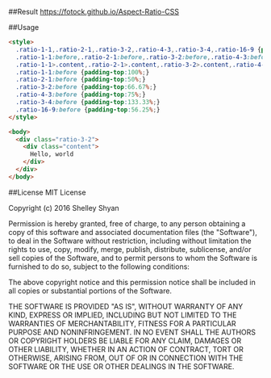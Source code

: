 ##Result
https://fotock.github.io/Aspect-Ratio-CSS

 

##Usage
```html
<style>
  .ratio-1-1,.ratio-2-1,.ratio-3-2,.ratio-4-3,.ratio-3-4,.ratio-16-9 {position:relative;overflow:hidden;}
  .ratio-1-1:before,.ratio-2-1:before,.ratio-3-2:before,.ratio-4-3:before,.ratio-3-4:before,.ratio-16-9:before {display:block;content:"";width:100%;}
  .ratio-1-1>.content,.ratio-2-1>.content,.ratio-3-2>.content,.ratio-4-3>.content,.ratio-3-4>.content,.ratio-16-9>.content {position: absolute;top:0;left:0;right:0;bottom:0;}
  .ratio-1-1:before {padding-top:100%;}
  .ratio-2-1:before {padding-top:50%;}
  .ratio-3-2:before {padding-top:66.67%;}
  .ratio-4-3:before {padding-top:75%;}
  .ratio-3-4:before {padding-top:133.33%;}
  .ratio-16-9:before {padding-top:56.25%;}
</style>

<body>
  <div class="ratio-3-2">
    <div class="content">
      Hello, world
    </div>
  </div>
</body>
```

##License
MIT License

Copyright (c) 2016 Shelley Shyan

Permission is hereby granted, free of charge, to any person obtaining a copy
of this software and associated documentation files (the "Software"), to deal
in the Software without restriction, including without limitation the rights
to use, copy, modify, merge, publish, distribute, sublicense, and/or sell
copies of the Software, and to permit persons to whom the Software is
furnished to do so, subject to the following conditions:

The above copyright notice and this permission notice shall be included in all
copies or substantial portions of the Software.

THE SOFTWARE IS PROVIDED "AS IS", WITHOUT WARRANTY OF ANY KIND, EXPRESS OR
IMPLIED, INCLUDING BUT NOT LIMITED TO THE WARRANTIES OF MERCHANTABILITY,
FITNESS FOR A PARTICULAR PURPOSE AND NONINFRINGEMENT. IN NO EVENT SHALL THE
AUTHORS OR COPYRIGHT HOLDERS BE LIABLE FOR ANY CLAIM, DAMAGES OR OTHER
LIABILITY, WHETHER IN AN ACTION OF CONTRACT, TORT OR OTHERWISE, ARISING FROM,
OUT OF OR IN CONNECTION WITH THE SOFTWARE OR THE USE OR OTHER DEALINGS IN THE
SOFTWARE.

